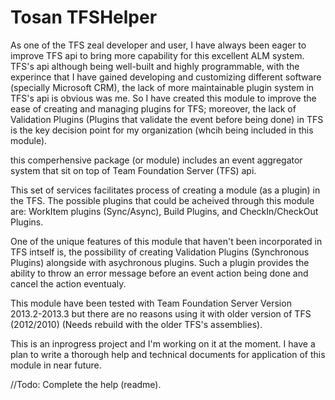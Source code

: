 Tosan TFSHelper
=========

As one of the TFS zeal developer and user, I have always been eager to improve TFS api to bring more capability for this excellent ALM system. 
TFS's api although being well-built and highly programmable, with the experince that I have gained developing and customizing different software (specially Microsoft CRM), the lack of more maintainable plugin system in TFS's api is obvious was me. So I have created this module to improve the ease of creating and managing plugins for TFS; moreover, the lack of Validation Plugins (Plugins that validate the event before being done) in TFS is the key decision point for my organization (whcih being included in this module).

this comperhensive package (or module) includes an event aggregator system that sit on top of Team Foundation Server (TFS) api.

This set of services facilitates process of creating a module (as a plugin) in the TFS.
The possible plugins that could be acheived through this module are: WorkItem plugins (Sync/Async), Build Plugins, and CheckIn/CheckOut Plugins.

One of the unique features of this module that haven't been incorporated in TFS intself is, the possibility of creating Validation Plugins (Synchronous Plugins) alongside with asychronous plugins. Such a plugin provides the ability to throw an error message before an event action being done and cancel the action eventualy.

This module have been tested with Team Foundation Server Version 2013.2-2013.3 but there are no reasons using it with older version of TFS (2012/2010) (Needs rebuild with the older TFS's assemblies).

This is an inprogress project and I'm working on it at the moment. 
I have a plan to write a thorough help and technical documents for application of this module in near future.

//Todo: Complete the help (readme).
